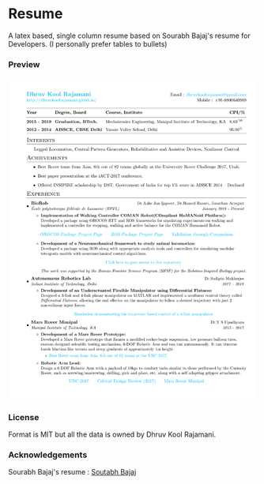 # Resume

A latex based, single column resume based on Sourabh Bajaj's resume for Developers. (I personally prefer tables to bullets)

### Preview
![Resume Screenshot](/resume.png)

### License
Format is MIT but all the data is owned by Dhruv Kool Rajamani.

### Acknowledgements
Sourabh Bajaj's resume : [Soutabh Bajaj](https://github.com/sb2nov)
